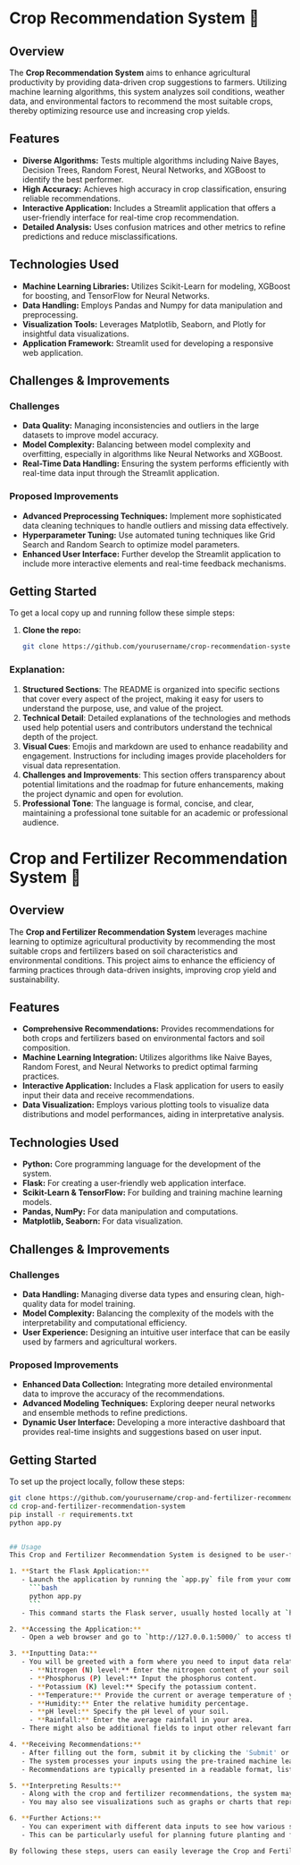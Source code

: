
# Crop Recommendation System :seedling:

## Overview
The **Crop Recommendation System** aims to enhance agricultural productivity by providing data-driven crop suggestions to farmers. Utilizing machine learning algorithms, this system analyzes soil conditions, weather data, and environmental factors to recommend the most suitable crops, thereby optimizing resource use and increasing crop yields.

## Features
- **Diverse Algorithms:** Tests multiple algorithms including Naive Bayes, Decision Trees, Random Forest, Neural Networks, and XGBoost to identify the best performer.
- **High Accuracy:** Achieves high accuracy in crop classification, ensuring reliable recommendations.
- **Interactive Application:** Includes a Streamlit application that offers a user-friendly interface for real-time crop recommendation.
- **Detailed Analysis:** Uses confusion matrices and other metrics to refine predictions and reduce misclassifications.

## Technologies Used
- **Machine Learning Libraries:** Utilizes Scikit-Learn for modeling, XGBoost for boosting, and TensorFlow for Neural Networks.
- **Data Handling:** Employs Pandas and Numpy for data manipulation and preprocessing.
- **Visualization Tools:** Leverages Matplotlib, Seaborn, and Plotly for insightful data visualizations.
- **Application Framework:** Streamlit used for developing a responsive web application.

## Challenges & Improvements
### Challenges
- **Data Quality:** Managing inconsistencies and outliers in the large datasets to improve model accuracy.
- **Model Complexity:** Balancing between model complexity and overfitting, especially in algorithms like Neural Networks and XGBoost.
- **Real-Time Data Handling:** Ensuring the system performs efficiently with real-time data input through the Streamlit application.

### Proposed Improvements
- **Advanced Preprocessing Techniques:** Implement more sophisticated data cleaning techniques to handle outliers and missing data effectively.
- **Hyperparameter Tuning:** Use automated tuning techniques like Grid Search and Random Search to optimize model parameters.
- **Enhanced User Interface:** Further develop the Streamlit application to include more interactive elements and real-time feedback mechanisms.

## Getting Started
To get a local copy up and running follow these simple steps:

1. **Clone the repo:**
   ```sh
   git clone https://github.com/yourusername/crop-recommendation-system.git
   

### Explanation:
1. **Structured Sections**: The README is organized into specific sections that cover every aspect of the project, making it easy for users to understand the purpose, use, and value of the project.
2. **Technical Detail**: Detailed explanations of the technologies and methods used help potential users and contributors understand the technical depth of the project.
3. **Visual Cues**: Emojis and markdown are used to enhance readability and engagement. Instructions for including images provide placeholders for visual data representation.
4. **Challenges and Improvements**: This section offers transparency about potential limitations and the roadmap for future enhancements, making the project dynamic and open for evolution.
5. **Professional Tone**: The language is formal, concise, and clear, maintaining a professional tone suitable for an academic or professional audience.


# Crop and Fertilizer Recommendation System :ear_of_rice:

## Overview
The **Crop and Fertilizer Recommendation System** leverages machine learning to optimize agricultural productivity by recommending the most suitable crops and fertilizers based on soil characteristics and environmental conditions. This project aims to enhance the efficiency of farming practices through data-driven insights, improving crop yield and sustainability.

## Features
- **Comprehensive Recommendations:** Provides recommendations for both crops and fertilizers based on environmental factors and soil composition.
- **Machine Learning Integration:** Utilizes algorithms like Naive Bayes, Random Forest, and Neural Networks to predict optimal farming practices.
- **Interactive Application:** Includes a Flask application for users to easily input their data and receive recommendations.
- **Data Visualization:** Employs various plotting tools to visualize data distributions and model performances, aiding in interpretative analysis.

## Technologies Used
- **Python:** Core programming language for the development of the system.
- **Flask:** For creating a user-friendly web application interface.
- **Scikit-Learn & TensorFlow:** For building and training machine learning models.
- **Pandas, NumPy:** For data manipulation and computations.
- **Matplotlib, Seaborn:** For data visualization.

## Challenges & Improvements
### Challenges
- **Data Handling:** Managing diverse data types and ensuring clean, high-quality data for model training.
- **Model Complexity:** Balancing the complexity of the models with the interpretability and computational efficiency.
- **User Experience:** Designing an intuitive user interface that can be easily used by farmers and agricultural workers.

### Proposed Improvements
- **Enhanced Data Collection:** Integrating more detailed environmental data to improve the accuracy of the recommendations.
- **Advanced Modeling Techniques:** Exploring deeper neural networks and ensemble methods to refine predictions.
- **Dynamic User Interface:** Developing a more interactive dashboard that provides real-time insights and suggestions based on user input.

## Getting Started
To set up the project locally, follow these steps:
```bash
git clone https://github.com/yourusername/crop-and-fertilizer-recommendation-system.git
cd crop-and-fertilizer-recommendation-system
pip install -r requirements.txt
python app.py


## Usage
This Crop and Fertilizer Recommendation System is designed to be user-friendly and accessible to a wide audience, especially farmers and agricultural consultants. Here is how you can use the system to get personalized crop and fertilizer recommendations:

1. **Start the Flask Application:**
   - Launch the application by running the `app.py` file from your command line:
     ```bash
     python app.py
     ```
   - This command starts the Flask server, usually hosted locally at `http://127.0.0.1:5000/`.

2. **Accessing the Application:**
   - Open a web browser and go to `http://127.0.0.1:5000/` to access the application interface.

3. **Inputting Data:**
   - You will be greeted with a form where you need to input data related to your soil and environmental conditions. This typically includes:
     - **Nitrogen (N) level:** Enter the nitrogen content of your soil.
     - **Phosphorus (P) level:** Input the phosphorus content.
     - **Potassium (K) level:** Specify the potassium content.
     - **Temperature:** Provide the current or average temperature of your location.
     - **Humidity:** Enter the relative humidity percentage.
     - **pH level:** Specify the pH level of your soil.
     - **Rainfall:** Enter the average rainfall in your area.
   - There might also be additional fields to input other relevant farming or geographic data.

4. **Receiving Recommendations:**
   - After filling out the form, submit it by clicking the 'Submit' or 'Recommend' button at the bottom of the page.
   - The system processes your inputs using the pre-trained machine learning models and displays the recommended crop types and fertilizers that are best suited for your conditions.
   - Recommendations are typically presented in a readable format, listing the most suitable crops and the types of fertilizers along with application rates.

5. **Interpreting Results:**
   - Along with the crop and fertilizer recommendations, the system may also provide insights into why certain options are suggested, based on the input data.
   - You may also see visualizations such as graphs or charts that represent the prediction confidence or other statistical data related to the recommendations.

6. **Further Actions:**
   - You can experiment with different data inputs to see how various soil and environmental changes might affect the recommendations.
   - This can be particularly useful for planning future planting and fertilization strategies to maximize yield and sustainability.

By following these steps, users can easily leverage the Crop and Fertilizer Recommendation System to make informed decisions about their agricultural practices.
